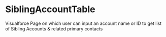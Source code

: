 # SiblingAccountTable
Visualforce Page on which user can input an account name or ID to get list of Sibling Accounts &amp; related primary contacts
